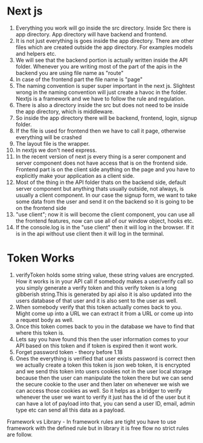 # Next js 

1. Everything you work will go inside the src directory. Inside Src there is app directory. App directory will have backend and frontend.
2. It is not just everything is goes inside the app directory. There are other files which are created outside the app directory. For examples models and helpers etc.
3. We will see that the backend portion is actually written inside the API folder. Whenever you are writing most of the part of the apis in the backend you are using file name as "route" 
4. In case of the frontend part the file name is "page"
5. The naming convention is super super important in the next js. Slightest wrong in the naming convention will just create a havoc in the folder. Nextjs is a framework and we have to follow the rule and regulation.
6. There is also a directory inside the src but does not need to be inside the app directory, which is middleware. 
7. So inside the app directory there will be backend, frontend, login, signup folder.
8. If the file is used for frontend then we have to call it page, otherwise everything will be crashed
9. The layout file is the wrapper.
10. In nextjs we don't need express.
11. In the recent version of next js every thing is a serer component and server component does not have access that is on the frontend side. Frontend part is on the client side anything on the page and you have to explicitly make your application as a client side.
12. Most of the thing in the API folder thats on the backend side, default server component but anything thats usually outside, not always, is usually a client component. In our case the signup form, we want to take some data from the user and send it on the backend so it is going to be on the frontend side
13. "use client"; now it is will become the client component, you can use all the frontend features, now can use all of our window object, hooks etc.
14. If the console.log is in the "use client" then it will log in the browser. If it is in the api without use client then it will log in the terminal.


# Token Works

1. verifyToken holds some string value, these string values are encrypted. How it works is in your API call if somebody makes a user/verify call so you simply generate a verify token and this verify token is a long gibberish string.This is generated by api also it is also updated into the users database of that user and it is also sent to the user as well.
2. When somebody verify that this token actually comes back to you. Might come up into a URL we can extract it from a URL or come up into a request body as well. 
3. Once this token comes back to you in the database we have to find that where this token is. 
4. Lets say you have found this then the user information comes to your API based on this token and if token is expired then it wont work.
5. Forget password token - theory before 1.18
6. Ones the everything is verified that user exists password is correct then we actually create a token this token is json web token, it is encrypted and we send this token into users cookies not in the user local storage because then the user can manipulate the token there but we can send the secure cookie to the user and then later on whenever we wish we can access those cookies as well. So it helps as a bridger to verify whenever the user we want to verify it just has the id of the user but it can have a lot of payload into that, you can send a user ID, email, admin type etc can send all this data as a payload.





Framework vs Library - In framework rules are tight you have to use framework with the defined rule but in library it is free flow no strict rules are follow.